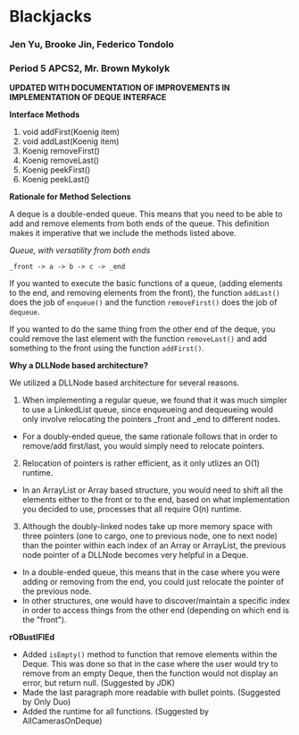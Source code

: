 # Blackjacks
### Jen Yu, Brooke Jin, Federico Tondolo
### Period 5 APCS2, Mr. Brown Mykolyk
**UPDATED WITH DOCUMENTATION OF IMPROVEMENTS IN IMPLEMENTATION OF DEQUE INTERFACE**

**Interface Methods**
1. void addFirst(Koenig item)
2. void addLast(Koenig item)
3. Koenig removeFirst()
4. Koenig removeLast()
5. Koenig peekFirst()
6. Koenig peekLast()

**Rationale for Method Selections** 

A deque is a double-ended queue. This means that you need to be able to add and remove elements from both ends of the queue. This definition makes it imperative that we include the methods listed above. 

*Queue, with versatility from both ends*
```
_front -> a -> b -> c -> _end
```
If you wanted to execute the basic functions of a queue, (adding elements to the end, and removing elements from the front), the function ```addLast()``` does the job of ```enqueue()``` and the function ```removeFirst()``` does the job of ```dequeue```. 

If you wanted to do the same thing from the other end of the deque, you could remove the last element with the function ```removeLast()``` and add something to the front using the function ```addFirst()```. 

**Why a DLLNode based architecture?**  

We utilized a DLLNode based architecture for several reasons. 
1. When implementing a regular queue, we found that it was much simpler to use a LinkedList queue, since enqueueing and dequeueing would only involve relocating the pointers \_front and \_end to different nodes. 
  - For a doubly-ended queue, the same rationale follows that in order to remove/add first/last, you would simply need to relocate pointers. 
2. Relocation of pointers is rather efficient, as it only utlizes an O(1) runtime. 
  - In an ArrayList or Array based structure, you would need to shift all the elements either to the front or to the end, based on what implementation you decided to use, processes that all require O(n) runtime. 
3. Although the doubly-linked nodes take up more memory space with three pointers (one to cargo, one to previous node, one to next node) than the pointer within each index of an Array or ArrayList, the previous node pointer of a DLLNode becomes very helpful in a Deque. 
  - In a double-ended queue, this means that in the case where you were adding or removing from the end, you could just relocate the pointer of the previous node. 
  - In other structures, one would have to discover/maintain a specific index in order to access things from the other end (depending on which end is the "front"). 

**rOBustIFIEd**
- Added ```isEmpty()``` method to function that remove elements within the Deque. This was done so that in the case where the user would try to remove from an empty Deque, then the function would not display an error, but return null. (Suggested by JDK)
- Made the last paragraph more readable with bullet points. (Suggested by Only Duo)
- Added the runtime for all functions. (Suggested by AllCamerasOnDeque)
